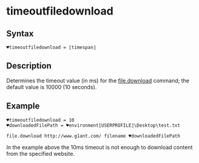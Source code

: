 # timeoutfiledownload

## Syntax

```G1ANT
♥timeoutfiledownload = ⟦timespan⟧
```

## Description

Determines the timeout value (in ms) for the [file.download](](https://manual.g1ant.com/link/G1ANT.Language/G1ANT.Addon.Core/Commands/FileDownloadCommand.md)) command; the default value is 10000 (10 seconds).

## Example

```G1ANT
♥timeoutfiledownload = 10
♥downloadedFilePath = ♥environment⟦USERPROFILE⟧\Desktop\test.txt

file.download http://www.g1ant.com/ filename ♥downloadedFilePath
```

In the example above the 10ms timeout is not enough to download content from the specified website.